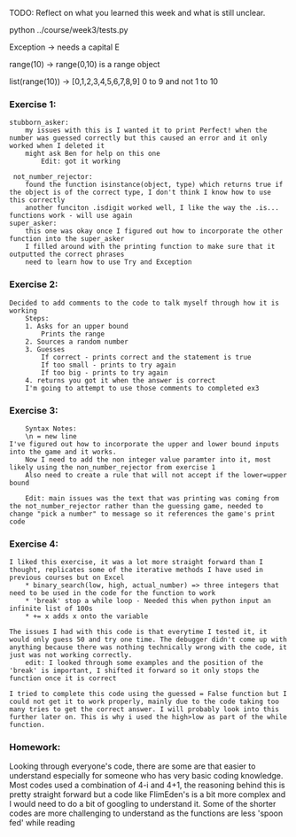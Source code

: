 TODO: Reflect on what you learned this week and what is still unclear.

python ../course/week3/tests.py


Exception -> needs a capital E

range(10) -> range(0,10) is a range object

list(range(10)) -> [0,1,2,3,4,5,6,7,8,9] 0 to 9 and not 1 to 10

### Exercise 1:
    stubborn_asker: 
        my issues with this is I wanted it to print Perfect! when the number was guessed correctly but this caused an error and it only worked when I deleted it
        might ask Ben for help on this one
            Edit: got it working

     not_number_rejector:
        found the function isinstance(object, type) which returns true if the object is of the correct type, I don't think I know how to use this correctly
        another funciton .isdigit worked well, I like the way the .is... functions work - will use again
    super_asker:
        this one was okay once I figured out how to incorporate the other function into the super_asker
        I filled around with the printing function to make sure that it outputted the correct phrases
        need to learn how to use Try and Exception

### Exercise 2:
    Decided to add comments to the code to talk myself through how it is working
        Steps:
        1. Asks for an upper bound 
            Prints the range
        2. Sources a random number   
        3. Guesses 
            If correct - prints correct and the statement is true
            If too small - prints to try again
            If too big - prints to try again
        4. returns you got it when the answer is correct   
        I'm going to attempt to use those comments to completed ex3

### Exercise 3:
        Syntax Notes:
        \n = new line
    I've figured out how to incorporate the upper and lower bound inputs into the game and it works. 
        Now I need to add the non integer value paramter into it, most likely using the non_number_rejector from exercise 1
        Also need to create a rule that will not accept if the lower=upper bound

        Edit: main issues was the text that was printing was coming from the not_number_rejector rather than the guessing game, needed to change "pick a number" to message so it references the game's print code

### Exercise 4:
    I liked this exercise, it was a lot more straight forward than I thought, replicates some of the iterative methods I have used in previous courses but on Excel
        * binary_search(low, high, actual_number) => three integers that need to be used in the code for the function to work
        * 'break' stop a while loop - Needed this when python input an infinite list of 100s
        * += x adds x onto the variable

    The issues I had with this code is that everytime I tested it, it would only guess 50 and try one time. The debugger didn't come up with anything because there was nothing technically wrong with the code, it just was not working correctly.
        edit: I looked through some examples and the position of the 'break' is important, I shifted it forward so it only stops the function once it is correct

    I tried to complete this code using the guessed = False function but I could not get it to work properly, mainly due to the code taking too many tries to get the correct answer. I will probably look into this further later on. This is why i used the high>low as part of the while function.

### Homework:
Looking through everyone's code, there are some are that easier to understand especially for someone who has very basic coding knowledge. 
        Most codes used a combination of 4-i and 4+1, the reasoning behind this is pretty straight forward but a code like FlimEden's is a bit more complex and I would need to do a bit of googling to understand it. Some of the shorter codes are more challenging to understand as the functions are less 'spoon fed' while reading
    
     